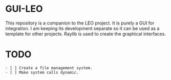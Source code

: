# GUI-LEO

This repository is a companion to the LEO project.
It is purely a GUI for integration. 
I am keeping its development separate so it can be used as a template for other projects.
Raylib is used to create the graphical interfaces.

# TODO
```
- [ ] Create a file management system.
- [ ] Make system calls dynamic.
```

